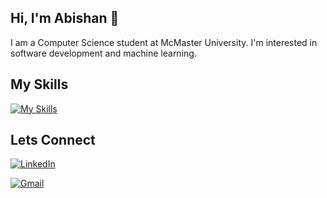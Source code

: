 ## Hi, I'm Abishan 👋

I am a Computer Science student at McMaster University. I'm interested in software development and machine learning.

## My Skills
[![My Skills](https://skillicons.dev/icons?i=react,nextjs,spring,java,js,html,css,postgres,mysql,php,py,sklearn,selenium)](https://skillicons.dev)

## Lets Connect
[![LinkedIn](https://img.shields.io/badge/linkedin-%230077B5.svg?style=for-the-badge&logo=linkedin&logoColor=white)](https://www.linkedin.com/in/abishan-bhavan/)

[![Gmail](https://img.shields.io/badge/Gmail-D14836?style=for-the-badge&logo=gmail&logoColor=white)](mailto:abishan.bhavan@gmail.com)
